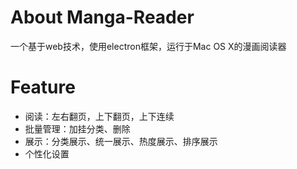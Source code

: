 # About Manga-Reader
一个基于web技术，使用electron框架，运行于Mac OS X的漫画阅读器

# Feature
 - 阅读：左右翻页，上下翻页，上下连续
 - 批量管理：加挂分类、删除
 - 展示：分类展示、统一展示、热度展示、排序展示
 - 个性化设置
